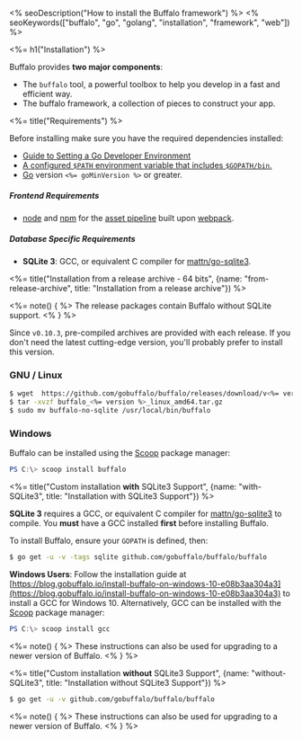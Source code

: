 <% seoDescription("How to install the Buffalo framework") %>
<% seoKeywords(["buffalo", "go", "golang", "installation", "framework", "web"]) %>

<%= h1("Installation") %>

Buffalo provides **two major components**:
* The `buffalo` tool, a powerful toolbox to help you develop in a fast and efficient way.
* The buffalo framework, a collection of pieces to construct your app.

<%= title("Requirements") %>

Before installing make sure you have the required dependencies installed:

* [Guide to Setting a Go Developer Environment](http://gopherguides.com/before-you-come-to-class)
* [A configured `$PATH` environment variable that includes `$GOPATH/bin`.](https://golang.org/doc/code.html#GOPATH)
* [Go](https://golang.org) version `<%= goMinVersion %>` or greater.

##### Frontend Requirements

* [node](https://github.com/nodejs/node) and [npm](https://github.com/npm/npm) for the [asset pipeline](/docs/assets) built upon [webpack](https://github.com/webpack/webpack).

##### Database Specific Requirements

* **SQLite 3**: GCC, or equivalent C compiler for [mattn/go-sqlite3](https://github.com/mattn/go-sqlite3).

<%= title("Installation from a release archive - 64 bits", {name: "from-release-archive", title: "Installation from a release archive"}) %>

<%= note() { %>
The release packages contain Buffalo without SQLite support.
<% } %>

Since `v0.10.3`, pre-compiled archives are provided with each release. If you don't need the latest cutting-edge version, you'll probably prefer to install this version.

### GNU / Linux

```bash
$ wget  https://github.com/gobuffalo/buffalo/releases/download/v<%= version %>/buffalo_<%= version %>_linux_amd64.tar.gz
$ tar -xvzf buffalo_<%= version %>_linux_amd64.tar.gz
$ sudo mv buffalo-no-sqlite /usr/local/bin/buffalo
```
### Windows
Buffalo can be installed using the [Scoop](http://scoop.sh/) package manager:

```powershell
PS C:\> scoop install buffalo
```

<%= title("Custom installation **with** SQLite3 Support", {name: "with-SQLite3", title: "Installation with SQLite3 Support"}) %>

**SQLite 3** requires a GCC, or equivalent C compiler for [mattn/go-sqlite3](https://github.com/mattn/go-sqlite3) to compile. You **must** have a GCC installed **first** before installing Buffalo.

To install Buffalo, ensure your `GOPATH` is defined, then:

```bash
$ go get -u -v -tags sqlite github.com/gobuffalo/buffalo/buffalo
```

**Windows Users**: Follow the installation guide at [https://blog.gobuffalo.io/install-buffalo-on-windows-10-e08b3aa304a3](https://blog.gobuffalo.io/install-buffalo-on-windows-10-e08b3aa304a3) to install a GCC for Windows 10. Alternatively, GCC can be installed with the [Scoop](http://scoop.sh/) package manager:

```powershell
PS C:\> scoop install gcc
```

<%= note() { %>
These instructions can also be used for upgrading to a newer version of Buffalo.
<% } %>

<%= title("Custom installation **without** SQLite3 Support", {name: "without-SQLite3", title: "Installation without SQLite3 Support"}) %>

```bash
$ go get -u -v github.com/gobuffalo/buffalo/buffalo
```

<%= note() { %>
These instructions can also be used for upgrading to a newer version of Buffalo.
<% } %>
